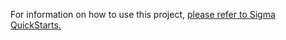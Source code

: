 For information on how to use this project, [please refer to Sigma QuickStarts.](https://quickstarts.sigmacomputing.com/guide/google_analytics_4_template_setup/index.html?index=..%2F..index#1)